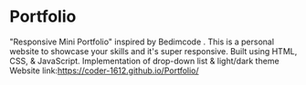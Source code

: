 # Portfolio
"Responsive Mini Portfolio" inspired by Bedimcode . This is a personal website to showcase your skills and it's super responsive. Built using HTML, CSS, &amp; JavaScript. Implementation of drop-down list &amp; light/dark theme
Website link:https://coder-1612.github.io/Portfolio/
